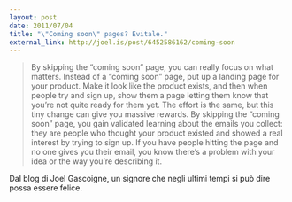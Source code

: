 ```yaml
---
layout: post
date: 2011/07/04
title: "\"Coming soon\" pages? Evitale."
external_link: http://joel.is/post/6452586162/coming-soon
---
```


> By skipping the “coming soon” page, you can really focus on what matters. Instead of a “coming soon” page, put up a landing page for your product. Make it look like the product exists, and then when people try and sign up, show them a page letting them know that you’re not quite ready for them yet. The effort is the same, but this tiny change can give you massive rewards. By skipping the “coming soon” page, you gain validated learning about the emails you collect: they are people who thought your product existed and showed a real interest by trying to sign up. If you have people hitting the page and no one gives you their email, you know there’s a problem with your idea or the way you’re describing it.

Dal blog di Joel Gascoigne, un signore che negli ultimi tempi si può dire possa essere felice.